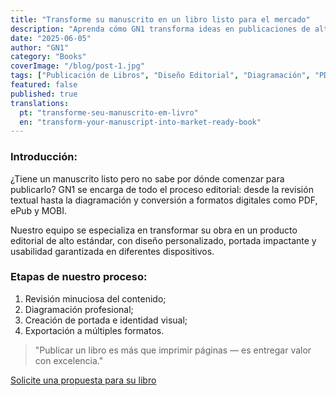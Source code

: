 ```yaml
---
title: "Transforme su manuscrito en un libro listo para el mercado"
description: "Aprenda cómo GN1 transforma ideas en publicaciones de alto estándar con proceso editorial completo."
date: "2025-06-05"
author: "GN1"
category: "Books"
coverImage: "/blog/post-1.jpg"
tags: ["Publicación de Libros", "Diseño Editorial", "Diagramación", "PDF", "ePub", "MOBI"]
featured: false
published: true
translations:
  pt: "transforme-seu-manuscrito-em-livro"
  en: "transform-your-manuscript-into-market-ready-book"
---
```


### Introducción:
¿Tiene un manuscrito listo pero no sabe por dónde comenzar para publicarlo? GN1 se encarga de todo el proceso editorial: desde la revisión textual hasta la diagramación y conversión a formatos digitales como PDF, ePub y MOBI.

Nuestro equipo se especializa en transformar su obra en un producto editorial de alto estándar, con diseño personalizado, portada impactante y usabilidad garantizada en diferentes dispositivos.

### Etapas de nuestro proceso:
1. Revisión minuciosa del contenido;
2. Diagramación profesional;
3. Creación de portada e identidad visual;
4. Exportación a múltiples formatos.

> "Publicar un libro es más que imprimir páginas — es entregar valor con excelencia."

[Solicite una propuesta para su libro](http://gn1world.com/pt/services/books/)